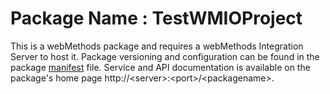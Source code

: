 # Package Name : TestWMIOProject
This is a webMethods package and requires a webMethods Integration Server to host it. Package versioning and configuration can be found in the package [manifest](./TestWMIOProject/manifest.v3) file. Service and API documentation is available on the package's home page http://&lt;server&gt;:&lt;port&gt;/&lt;packagename>.